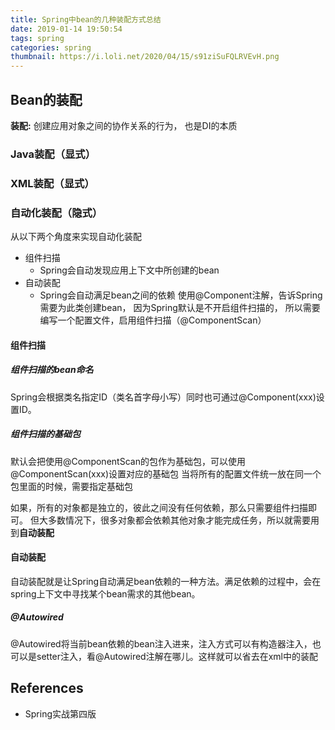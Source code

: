 ```yaml
---
title: Spring中bean的几种装配方式总结
date: 2019-01-14 19:50:54
tags: spring
categories: spring
thumbnail: https://i.loli.net/2020/04/15/s91ziSuFQLRVEvH.png
---
```


## Bean的装配

<!--more-->

**装配:** 创建应用对象之间的协作关系的行为， 也是DI的本质

### Java装配（显式）

### XML装配（显式）

### 自动化装配（隐式）

从以下两个角度来实现自动化装配

* 组件扫描
  * Spring会自动发现应用上下文中所创建的bean
* 自动装配
  * Spring会自动满足bean之间的依赖
    使用@Component注解，告诉Spring需要为此类创建bean， 因为Spring默认是不开启组件扫描的，
    所以需要编写一个配置文件，启用组件扫描（@ComponentScan）

#### 组件扫描    

##### 组件扫描的bean命名
Spring会根据类名指定ID（类名首字母小写）同时也可通过@Component(xxx)设置ID。

##### 组件扫描的基础包

默认会把使用@ComponentScan的包作为基础包，可以使用@ComponentScan(xxx)设置对应的基础包
当将所有的配置文件统一放在同一个包里面的时候，需要指定基础包

如果，所有的对象都是独立的，彼此之间没有任何依赖，那么只需要组件扫描即可。
但大多数情况下，很多对象都会依赖其他对象才能完成任务，所以就需要用到**自动装配**

#### 自动装配
自动装配就是让Spring自动满足bean依赖的一种方法。满足依赖的过程中，会在spring上下文中寻找某个bean需求的其他bean。

##### @Autowired

@Autowired将当前bean依赖的bean注入进来，注入方式可以有构造器注入，也可以是setter注入，看@Autowired注解在哪儿。这样就可以省去在xml中的装配

## References

* Spring实战第四版



